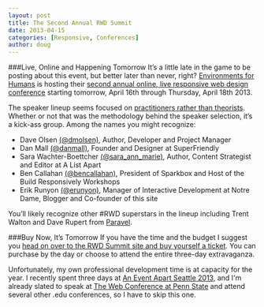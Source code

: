 ```yaml
---
layout: post
title: The Second Annual RWD Summit
date: 2013-04-15
categories: [Responsive, Conferences]
author: doug
---
```


###Live, Online and Happening Tomorrow
It’s a little late in the game to be posting about this event, but better later than never, right? [Environments for Humans](http://environmentsforhumans.com/) is hosting their [second annual online, live responsive web design conference](http://environmentsforhumans.com/2013/responsive-web-design-summit/#.UWyJO4Luf5o) starting tomorrow, April 16th through Thursday, April 18th 2013.<!-- more -->

The speaker lineup seems focused on [practitioners rather than theorists](http://edgeperspectives.typepad.com/edge_perspectives/2013/04/getting-stronger-through-stress-making-black-swans-work-for-you.html). Whether or not that was the methodology behind the speaker selection, it’s a kick-ass group. Among the names you might recognize:    
- Dave Olsen [(@dmolsen)](https://twitter.com/dmolsen), Author, Developer and Project Manager  
- Dan Mall [(@danmall)](https://twitter.com/danielmall), Founder and Designer at SuperFriendly  
- Sara Wachter-Boettcher [(@sara_ann_marie)](https://twitter.com/sara_ann_marie), Author, Content Strategist and Editor at A List Apart  
- Ben Callahan [(@bencallahan)](https://twitter.com/bencallahan), President of Sparkbox and Host of the Build Responsively Workshops  
- Erik Runyon [(@erunyon)](https://twitter.com/erunyon), Manager of Interactive Development at Notre Dame, Blogger and Co-founder of this site  

You’ll likely recognize other #RWD superstars in the lineup including Trent Walton and Dave Rupert from [Paravel](http://paravelinc.com/).

###Buy Now, It’s Tomorrow
If you have the time and the budget I suggest you [head on over to the RWD Summit site and buy yourself a ticket](http://environmentsforhumans.com/2013/responsive-web-design-summit/#.UWyPN4Luf5p). You can purchase by the day or choose to attend  the entire three-day extravaganza. 

Unfortunately, my own professional development time is at capacity for the year. I recently spent three days at [An Event Apart Seattle 2013](http://aneventapart.com/event/seattle-2013), and I'm already slated to speak at [The Web Conference at Penn State](http://webconference.psu.edu/) and attend several other .edu conferences, so I have to skip this one. 

